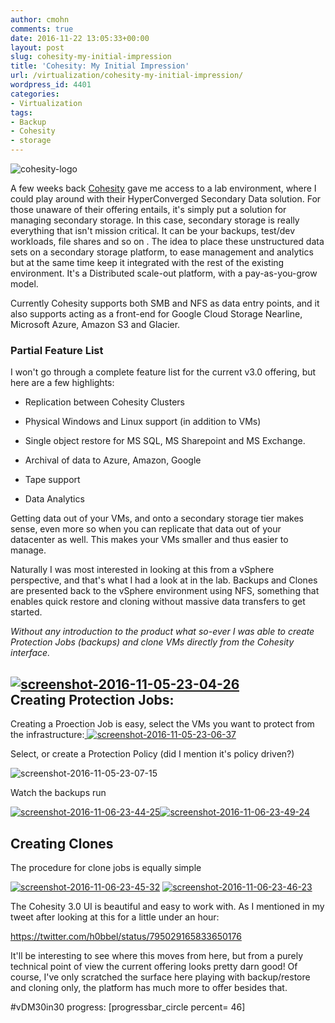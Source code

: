 ```yaml
---
author: cmohn
comments: true
date: 2016-11-22 13:05:33+00:00
layout: post
slug: cohesity-my-initial-impression
title: 'Cohesity: My Initial Impression'
url: /virtualization/cohesity-my-initial-impression/
wordpress_id: 4401
categories:
- Virtualization
tags:
- Backup
- Cohesity
- storage
---
```


![cohesity-logo](http://vninja.net/wordpress/wp-content/uploads/2016/11/Cohesity-logo-300x232.png#floatleft)

A few weeks back [Cohesity](http://cohesity.com) gave me access to a lab environment, where I could play around with their HyperConverged Secondary Data solution. For those unaware of their offering entails, it's simply put a solution for managing secondary storage. In this case, secondary storage is really everything that isn't mission critical. It can be your backups, test/dev workloads, file shares and so on . The idea to place these unstructured data sets on a secondary storage platform, to ease management and analytics but at the same time keep it integrated with the rest of the existing environment. It's a Distributed scale-out platform, with a pay-as-you-grow model.

Currently Cohesity supports both SMB and NFS as data entry points, and it also supports acting as a front-end for Google Cloud Storage Nearline, Microsoft Azure, Amazon S3 and Glacier.

<!--more-->


### Partial Feature List



I won't go through a complete feature list for the current v3.0 offering, but here are a few highlights:





  * Replication between Cohesity Clusters


  * Physical Windows and Linux support (in addition to VMs)


  * Single object restore for MS SQL, MS Sharepoint and MS Exchange.


  * Archival of data to Azure, Amazon, Google


  * Tape support


  * Data Analytics



Getting data out of your VMs, and onto a secondary storage tier makes sense, even more so when you can replicate that data out of your datacenter as well. This makes your VMs smaller and thus easier to manage.

Naturally I was most interested in looking at this from a vSphere perspective, and that's what I had a look at in the lab. Backups and Clones are presented back to the vSphere environment using NFS, something that enables quick restore and cloning without massive data transfers to get started.

_Without any introduction to the product what so-ever I was able to create Protection Jobs (backups) and clone VMs directly from the Cohesity interface._



## [![screenshot-2016-11-05-23-04-26](http://vninja.net/wordpress/wp-content/uploads/2016/11/Screenshot-2016-11-05-23.04.26-300x216.png)](http://vninja.net/wordpress/wp-content/uploads/2016/11/Screenshot-2016-11-05-23.04.26.png)Creating Protection Jobs:



Creating a Proection Job is easy, select the VMs you want to protect from the infrastructure:[
](http://vninja.net/wordpress/wp-content/uploads/2016/11/Screenshot-2016-11-05-23.05.23.png) [![screenshot-2016-11-05-23-06-37](http://vninja.net/wordpress/wp-content/uploads/2016/11/Screenshot-2016-11-05-23.06.37-300x210.png)](http://vninja.net/wordpress/wp-content/uploads/2016/11/Screenshot-2016-11-05-23.06.37.png)

Select, or create a Protection Policy (did I mention it's policy driven?)

![screenshot-2016-11-05-23-07-15](http://vninja.net/wordpress/wp-content/uploads/2016/11/Screenshot-2016-11-05-23.07.15-300x172.png)

Watch the backups run

[![screenshot-2016-11-06-23-44-25](http://vninja.net/wordpress/wp-content/uploads/2016/11/Screenshot-2016-11-06-23.44.25-300x220.png)](http://vninja.net/wordpress/wp-content/uploads/2016/11/Screenshot-2016-11-06-23.44.25.png)[![screenshot-2016-11-06-23-49-24](http://vninja.net/wordpress/wp-content/uploads/2016/11/Screenshot-2016-11-06-23.49.24-300x193.png)](http://vninja.net/wordpress/wp-content/uploads/2016/11/Screenshot-2016-11-06-23.49.24.png)



## Creating Clones



The procedure for clone jobs is equally simple

[![screenshot-2016-11-06-23-45-32](http://vninja.net/wordpress/wp-content/uploads/2016/11/Screenshot-2016-11-06-23.45.32-300x269.png)](http://vninja.net/wordpress/wp-content/uploads/2016/11/Screenshot-2016-11-06-23.45.32.png) [![screenshot-2016-11-06-23-46-23](http://vninja.net/wordpress/wp-content/uploads/2016/11/Screenshot-2016-11-06-23.46.23-300x214.png)](http://vninja.net/wordpress/wp-content/uploads/2016/11/Screenshot-2016-11-06-23.46.23.png)











The Cohesity 3.0 UI is beautiful and easy to work with. As I mentioned in my tweet after looking at this for a little under an hour:

https://twitter.com/h0bbel/status/795029165833650176

It'll be interesting to see where this moves from here, but from a purely technical point of view the current offering looks pretty darn good! Of course, I've only scratched the surface here playing with backup/restore and cloning only, the platform has much more to offer besides that.

#vDM30in30 progress:
[progressbar_circle percent= 46]
